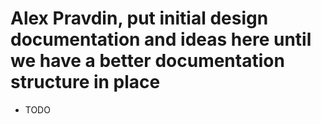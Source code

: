 # Alex Pravdin, put initial design documentation and ideas here until we have a better documentation structure in place
* TODO
